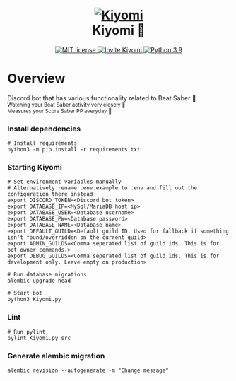 <h1 align="center">
  <br>
  <a href="https://github.com/Kiyomi-Parents/Kiyomi"><img src="https://share.lucker.xyz/qahu5/WelisUWo93.png/raw.png" alt="Kiyomi"></a>
  <br>
  Kiyomi 🦊
  <br>
</h1>

<p align="center">
  <a href="https://github.com/Kiyomi-Parents/Kiyomi/blob/master/LICENSE">
    <img src="https://img.shields.io/github/license/Kiyomi-Parents/Kiyomi?style=for-the-badge" alt="MIT license">
  </a>
	
  <a href="https://discord.com/api/oauth2/authorize?client_id=834048194085650462&permissions=139855260736&scope=bot%20applications.commands">
    <img src="https://img.shields.io/badge/Kiyomi-Invite-green?style=for-the-badge" alt="Invite Kiyomi">
  </a>
	
  <a href="https://github.com/Kiyomi-Parents/Kiyomi">
    <img src="https://img.shields.io/badge/python-3.9-blue?style=for-the-badge" alt="Python 3.9">
  </a>
</p>


# Overview

Discord bot that has various functionality related to Beat Saber 💜</br>
<sub>Watching your Beat Saber activity very closely 👀</sub></br>
<sub>Measures your Score Saber PP everyday 📏</sub>


### Install dependencies
    # Install requirements  
	python3 -m pip install -r requirements.txt  

### Starting Kiyomi
    # Set environment variables manually
    # Alternatively rename .env.example to .env and fill out the configuration there instead
	export DISCORD_TOKEN=<Discord bot token>
    export DATABASE_IP=<MySql/MariaDB host ip>
    export DATABASE_USER=<Database username>
    export DATABASE_PW=<Database password>
    export DATABASE_NAME=<Database name>
    export DEFAULT_GUILD=<Default guild ID. Used for fallback if something isn't found/overridden on the current guild>
    export ADMIN_GUILDS=<Comma seperated list of guild ids. This is for bot owner commands.>
    export DEBUG_GUILDS=<Comma seperated list of guild ids. This is for development only. Leave empty on production>

    # Run database migrations
    alembic upgrade head
  
	# Start bot  
	python3 Kiyomi.py

### Lint
    # Run pylint
    pylint Kiyomi.py src

### Generate alembic migration
    alembic revision --autogenerate -m "Change message"
